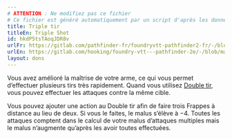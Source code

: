 ```yaml
---
# ATTENTION : Ne modifiez pas ce fichier
# Ce fichier est généré automatiquement par un script d'après les données du module Foundry VTT officiel et de sa traduction
title: Triple tir
titleEn: Triple Shot
id: hkdP5tsTAoqJDR8v
urlFr: https://gitlab.com/pathfinder-fr/foundryvtt-pathfinder2-fr/-/blob/master/data/feats/hkdP5tsTAoqJDR8v.htm
urlEn: https://gitlab.com/hooking/foundry-vtt---pathfinder-2e/-/blob/master/packs/data/feats.db/triple-shot.json
layout: dons
---
```

Vous avez amélioré la maîtrise de votre arme, ce qui vous permet d’effectuer plusieurs tirs très rapidement. Quand vous utilisez [Double tir](double-tir.html), vous pouvez effectuer les attaques contre la même cible.

Vous pouvez ajouter une action au Double tir afin de faire trois Frappes à distance au lieu de deux. Si vous le faites, le malus s’élève à −4. Toutes les attaques comptent dans le calcul de votre malus d’attaques multiples mais le malus n’augmente qu’après les avoir toutes effectuées.
